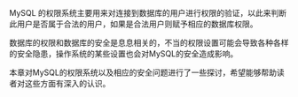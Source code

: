 

MySQL 的权限系统主要用来对连接到数据库的用户进行权限的验证，以此来判断此用户是否属于合法的用户，如果是合法用户则赋予相应的数据库权限。

数据库的权限和数据库的安全是息息相关的，不当的权限设置可能会导致各种各样的安全隐患，操作系统的某些设置也会对MySQL的安全造成影响。

本章对MySQL的权限系统以及相应的安全问题进行了一些探讨，希望能够帮助读者对这些方面有深入的认识。



